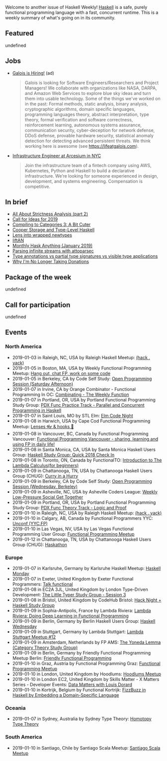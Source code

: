 <!-- 2018-01-03 unpublished -->

Welcome to another issue of Haskell Weekly!
[Haskell](https://www.haskell.org) is a safe, purely functional programming language with a fast, concurrent runtime.
This is a weekly summary of what's going on in its community.

## Featured

undefined

## Jobs

-   [Galois is Hiring!](https://workforcenow.adp.com/jobs/apply/posting.html?client=galois&ccId=19000101_000001&type=MP&lang=en_US) (ad)

    > Galois is looking for Software Engineers/Researchers and Project Managers! We collaborate with organizations like NASA, DARPA, and Amazon Web Services to explore blue sky ideas and turn them into usable technology. Some of the things we've worked on in the past: Formal methods, static analysis, binary analysis, cryptographic algorithms, domain specific languages, programming languages theory, abstract interpretation, type theory, formal verification and software correctness, reinforcement learning, autonomous systems assurance, communication security, cyber-deception for network defense, DDoS defense, provable hardware security, statistical anomaly detection for detecting advanced persistent threats. We think working here is awesome (see <https://lifeatgalois.com>).

-   [Infrastructure Engineer at Arcesium in NYC](https://arcesium.com/careers.shtml#infrastructure-engineer)

    > Join the infrastructure team of a fintech company using AWS, Kubernetes, Python and Haskell to build a declarative infrastructure. We’re looking for someone experienced in design, development, and systems engineering. Compensation is competitive.

## In brief

-   [All About Strictness Analysis (part 2)](http://fixpt.de/blog/2018-12-30-strictness-analysis-part-2.html)
-   [Call for Ideas for 2019](https://summer.haskell.org/news/2018-12-28-call-for-ideas.html)
-   [Compiling to Categories 3: A Bit Cuter](http://www.philipzucker.com/compiling-to-categories-3-a-bit-cuter/)
-   [Cooper Storage and Type-Level Haskell](https://adrummond.net/posts/cooper)
-   [Lens into wrapped newtypes](https://jappieklooster.nl/lens-into-wrapped-newtypes.html)
-   [liftAN](https://doisinkidney.com/snippets/nary-uncurry.html)
-   [Monthly Hask Anything (January 2019)](https://np.reddit.com/r/haskell/comments/ab8ypl/monthly_hask_anything_january_2019/)
-   [Parsing infinite streams with attoparsec](https://www.wjwh.eu/posts/2019-01-01-parsing-infinite-streams.html)
-   [Type annotations vs partial type signatures vs visible type applications](https://lin-techdet.blogspot.com/2018/12/type-annotations-vs-partial-type.html)
-   [Why I'm No Longer Taking Donations](https://wickstrom.tech/programming/2018/12/29/why-im-no-longer-taking-donations.html)

## Package of the week

undefined

## Call for participation

undefined

## Events

### North America

- 2019-01-03 in Raleigh, NC, USA by Raleigh Haskell Meetup: [(hack . yack)](https://www.meetup.com/Raleigh-Haskell-Meetup/events/nsfsnqyzcbfb/)
- 2019-01-05 in Boston, MA, USA by Weekly Functional Programming Meetup: [Hang out, chat FP, work on some code](https://www.meetup.com/Weekly-Functional-Programming-Meetup/events/vdlnqpyzcbhb/)
- 2019-01-05 in Berkeley, CA by Code Self Study: [Open Programming Session (Saturday Afternoon)](https://www.meetup.com/codeselfstudy/events/dkwpzpyzcbhb/)
- 2019-01-07 in Irvine, CA by Orange Combinator - Functional Programming In OC: [Combinating - The Weekly Function](https://www.meetup.com/orange-combinator/events/lxvjrpyzcbkb/)
- 2019-01-07 in Portland, OR, USA by Portland Functional Programming Study Group: [PDX Func Practice Track - Parallel and Concurrent Programming in Haskell](https://www.meetup.com/Portland-Functional-Programming-Study-Group/events/rtfghqyzcbkb/)
- 2019-01-07 in Saint Louis, MO by STL Elm: [Elm Code Night](https://www.meetup.com/STLElm/events/qhqmsmyzcbkb/)
- 2019-01-08 in Harwich, USA by Cape Cod Functional Programming Meetup: [Lenses 👓 & hooks 🎣](https://www.meetup.com/Cape-Cod-Functional-Programming-Meetup/events/257297524/)
- 2019-01-08 in Vancouver, BC, Canada by Functional Programming Vancouver: [Functional Programming Vancouver - sharing, learning and using FP in daily life!](https://www.meetup.com/Functional-Programming-Vancouver/events/zjghlqyzcblb/)
- 2019-01-08 in Santa Monica, CA, USA by Santa Monica Haskell Users Group: [Haskell Study Group: Quick 2018 Check In](https://www.meetup.com/santa-monica-haskell/events/257143997/)
- 2019-01-08 in Toronto, ON, Canada by FunctionalTO: [Introduction to The Lambda Calculus(for beginners)](https://www.meetup.com/FunctionalTO-meetup/events/257004781/)
- 2019-01-09 in Chattanooga, TN, USA by Chattanooga Haskell Users Group (CHUG): [Curry in a Hurry](https://www.meetup.com/chaskell/events/257587753/)
- 2019-01-09 in Berkeley, CA by Code Self Study: [Open Programming Session (Wednesday, Berkeley)](https://www.meetup.com/codeselfstudy/events/tzgvnqyzcbmb/)
- 2019-01-09 in Asheville, NC, USA by Asheville Coders League: [Weekly Low-Pressure Social Get Together](https://www.meetup.com/Asheville-Coders-League/events/xpkgnqyzcbmb/)
- 2019-01-09 in Portland, OR, USA by Portland Functional Programming Study Group: [PDX Func Theory Track - Logic and Proof](https://www.meetup.com/Portland-Functional-Programming-Study-Group/events/gwtbcpyzcbmb/)
- 2019-01-10 in Raleigh, NC, USA by Raleigh Haskell Meetup: [(hack . yack)](https://www.meetup.com/Raleigh-Haskell-Meetup/events/nsfsnqyzcbnb/)
- 2019-01-10 in Calgary, AB, Canada by Functional Programmers YYC: [Unconf (YYC.FP)](https://www.meetup.com/Functional-Programmers-YYC/events/jzwglpyzcbnb/)
- 2019-01-10 in Las Vegas, NV, USA by Las Vegas Functional Programming User Group: [Functional Programming Meetup](https://www.meetup.com/las-vegas-functional-programming/events/jkznkqyzcbnb/)
- 2019-01-12 in Chattanooga, TN, USA by Chattanooga Haskell Users Group (CHUG): [Haskathon](https://www.meetup.com/chaskell/events/257588255/)

### Europe

- 2019-01-07 in Karlsruhe, Germany by Karlsruhe Haskell Meetup: [Haskell Monday](https://www.meetup.com/Karlsruhe-Haskell-Meetup/events/zdzlkqyzcbkb/)
- 2019-01-07 in Exeter, United Kingdom by Exeter Functional Programmers: [Talk functional](https://www.meetup.com/Exeter-Functional-Programmers/events/nxxtmqyzcbkb/)
- 2019-01-08 in EC2A 3JL, United Kingdom by London Type-Driven Development: [The Little Typer Study Group - Session 3](https://www.meetup.com/London-TyDD/events/256984919/)
- 2019-01-08 in Bristol, United Kingdom by CodeHub Bristol: [Hack Night + Haskell Study Group](https://www.meetup.com/CodeHub-Bristol/events/gvdwfqyzcblb/)
- 2019-01-09 in Sophia-Antipolis, France by Lambda Riviera: [Lambda Riviera: Doing Deep Learning in Functional Programming](https://www.meetup.com/lambda-riviera/events/spbmjqyzcbdb/)
- 2019-01-09 in Berlin, Germany by Berlin Haskell Users Group: [Haskell Wednesday](https://www.meetup.com/berlinhug/events/pvpwqpyzcbmb/)
- 2019-01-09 in Stuttgart, Germany by Lambda Stuttgart: [Lambda Stuttgart Meetup #12](https://www.meetup.com/lambda-stuttgart/events/257098811/)
- 2019-01-09 in Amsterdam, Netherlands by FP AMS: [The Yoneda Lemma (Category Theory Study Group)](https://www.meetup.com/fp-ams/events/256730787/)
- 2019-01-09 in Berlin, Germany by Friendly Functional Programming Meetup Berlin: [Friendly Functional Programming](https://www.meetup.com/Friendly-Functional-Programming-Meetup-Berlin/events/wtnkmqyzcbdb/)
- 2019-01-10 in Graz, Austria by Functional Programming Graz: [Functional Programming Meetup](https://www.meetup.com/Functional-Programming-Graz/events/qbrnrlyzcbfb/)
- 2019-01-10 in London, United Kingdom by Hoodlums: [Hoodlums Meetup](https://www.meetup.com/hoodlums/events/hrbdtnyzcbnb/)
- 2019-01-10 in London EC2, United Kingdom by Skills Matter - X Matters Series - Developer Events: [Data Matters with Louis Dorard](https://www.meetup.com/skillsmatter/events/257707256/)
- 2019-01-10 in Kortrijk, Belgium by Functional Kortrijk: [FizzBuzz in Haskell by Embedding a Domain-Specific Language](https://www.meetup.com/functional-kortrijk/events/256833843/)

### Oceania

- 2019-01-07 in Sydney, Australia by Sydney Type Theory: [Homotopy Type Theory](https://www.meetup.com/Sydney-Type-Theory/events/tbcgfqyzcbkb/)

### South America

- 2019-01-10 in Santiago, Chile by Santiago Scala Meetup: [Santiago Scala Meetup](https://www.meetup.com/Santiago-Scala-Meetup/events/hfvtlpyzcbfb/)
